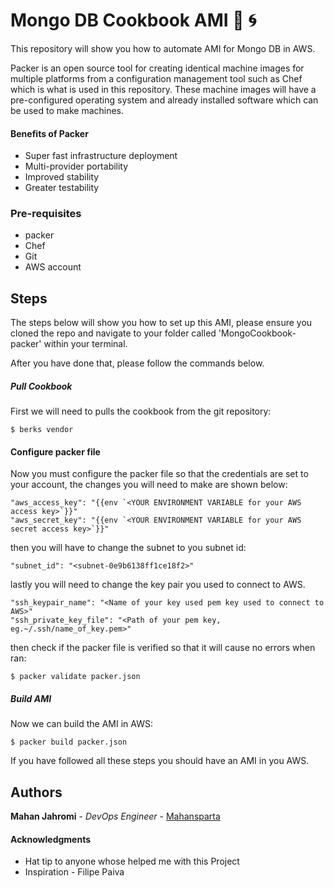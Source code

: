 # Mongo DB Cookbook AMI :monkey: :cyclone:
This repository will show you how to automate AMI for Mongo DB in AWS.

Packer is an open source tool for creating identical machine images for multiple platforms from a configuration management tool such as Chef which is what is used in this repository. These machine images will have a pre-configured operating system and already installed software which can be used to make machines.

#### Benefits of Packer
- Super fast infrastructure deployment
- Multi-provider portability
- Improved stability
- Greater testability

### Pre-requisites
- packer
- Chef
- Git
- AWS account

## Steps
The steps below will show you how to set up this AMI, please ensure you cloned the repo and navigate to your folder called 'MongoCookbook-packer' within your terminal.

After you have done that, please follow the commands below.

##### Pull Cookbook
First we will need to pulls the cookbook from the git repository:
```
$ berks vendor
```

#### Configure packer file
Now you must configure the packer file so that the credentials are set to your account, the changes you will need to make are shown below:
```
"aws_access_key": "{{env `<YOUR ENVIRONMENT VARIABLE for your AWS access key>`}}"
"aws_secret_key": "{{env `<YOUR ENVIRONMENT VARIABLE for your AWS secret access key>`}}"
```
then you will have to change the subnet to you subnet id:
```
"subnet_id": "<subnet-0e9b6138ff1ce18f2>"
```
lastly you will need to change the key pair you used to connect to AWS.
```
"ssh_keypair_name": "<Name of your key used pem key used to connect to AWS>"
"ssh_private_key_file": "<Path of your pem key, eg.~/.ssh/name_of_key.pem>"
```
then check if the packer file is verified so that it will cause no errors when ran:
```
$ packer validate packer.json
```
##### Build AMI
Now we can build the AMI in AWS:
```
$ packer build packer.json
```

If you have followed all these steps you should have an AMI in you AWS.

## Authors

**Mahan Jahromi** - *DevOps Engineer* - [Mahansparta](https://github.com/Mahansparta)

#### Acknowledgments

* Hat tip to anyone whose helped me with this Project
* Inspiration  - Filipe Paiva

